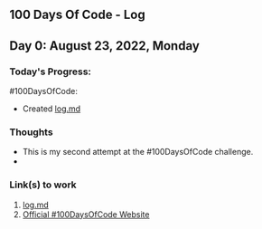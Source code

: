 ## 100 Days Of Code - Log

## Day 0: August 23, 2022, Monday

### Today's Progress:

#100DaysOfCode: 

- Created [log.md](https://github.com/byeJohn/-100DaysOfCode/new/main)

### Thoughts

- This is my second attempt at the #100DaysOfCode challenge.
- 

### Link(s) to work

1. [log.md](https://github.com/byeJohn/-100DaysOfCode/new/main)
2. [Official #100DaysOfCode Website](https://www.100daysofcode.com/)
